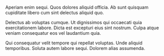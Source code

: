 Aperiam enim sequi. Quos dolores aliquid officia. Ab sunt quisquam cupiditate libero cum sint delectus aliquid quo.
 Delectus ab voluptas cumque. Ut dignissimos qui occaecati quia exercitationem labore. Dicta est excepturi eius sint nostrum. Culpa atque veniam consequatur eos vel laudantium quia.
 Qui consequatur velit tempore qui repellat voluptas. Unde aliquid temporibus. Soluta autem labore sequi. Dolorem alias assumenda.